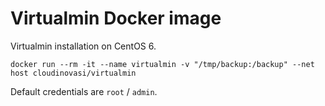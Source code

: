 # Virtualmin Docker image

Virtualmin installation on CentOS 6.

```shell
docker run --rm -it --name virtualmin -v "/tmp/backup:/backup" --net host cloudinovasi/virtualmin
```

Default credentials are `root` / `admin`.

